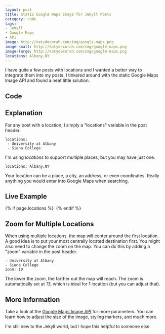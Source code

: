 ```yaml
---
layout: post
title: Static Google Maps Image for Jekyll Posts
category: code
tags:
- Jekyll
- Google Maps
- API
image: http://katydecorah.com/img/google-maps.png
image-small: http://katydecorah.com/img/google-maps.png
image-large: http://katydecorah.com/img/google-maps.png
locations: Albany,NY
---
```


I have quite a few posts with locations and I wanted a better way to integrate them into my posts. I tinkered around with the static Google Maps Image API and found a neat little solution.


## Code

<script src="https://gist.github.com/katydecorah/6487522.js">&nbsp;</script>

## Explanation

For any post with a location, I simply a "locations" variable in the post header.

    locations:
     - University at Albany
     - Siena College

I'm using *locations* to support multiple places, but you may have just one.

    locations: Albany,NY

Your location can be a place, a city, an address, or even coordinates. Really anything you would enter into Google Maps when searching.
## Live Example

{% if page.locations %}
<img src="http://maps.googleapis.com/maps/api/staticmap?{% for location in page.locations %}{% if forloop.first %}center={{location}}&amp;markers=color:blue%7C{{location}}{% else %}&amp;markers=color:blue%7C{{location}}{% endif %}{% endfor %}&amp;zoom={% if page.zoom %}{{page.zoom}}{% else %}13{% endif %}&amp;size=300x200&amp;scale=2&amp;sensor=false&amp;visual_refresh=true" alt="">
{% endif %}

## Zoom for Multiple Locations

When using multiple locations, the map will center around the first location. A good idea is to put your most centrally located destination first. You might also need to change the zoom on the map. You can do this by adding a "zoom" variable in the post header.

	- University at Albany
    - Siena College
	zoom: 10

The lower the zoom, the farther out the map will reach. The zoom is automatically set at *13*, which is ideal for 1 location (but you can adjust that).

## More Information

Take a look at the [Google Maps Image API](https://developers.google.com/maps/documentation/staticmaps/) for more parameters. You can learn how to adjust the size of the image, styling markers, and much more.

I'm still new to the Jekyll world, but I hope this helpful to someone else.